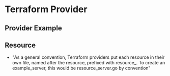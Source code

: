 # Terraform Provider

## Provider Example

## Resource
* "As a general convention, Terraform providers put each resource in their own file, 
named after the resource, prefixed with resource_. To create an example_server, 
this would be resource_server.go by convention"
